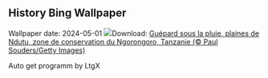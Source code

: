 ## History Bing Wallpaper
Wallpaper date: 2024-05-01
![](https://www.bing.com/th?id=OHR.CheetahRain_FR-CA7368056327_UHD.jpg&w=1000)Download: [Guépard sous la pluie, plaines de Ndutu, zone de conservation du Ngorongoro, Tanzanie (© Paul Souders/Getty Images)](https://www.bing.com/th?id=OHR.CheetahRain_FR-CA7368056327_UHD.jpg)

Auto get programm by LtgX
